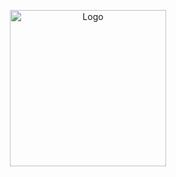 <p align="center">
    <img src="https://encrypted-tbn0.gstatic.com/images?q=tbn:ANd9GcRgC7DY-BT_2nG8szeWqMfVAkfoiIX0cet3SQi572hZsEuzFBWFbhHovjWCTdCpwF8KpMU&usqp=CAU" alt="Logo" width="250" height="250">
</p>
